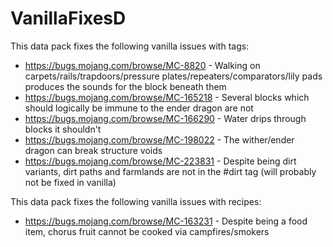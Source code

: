 # VanillaFixesD
This data pack fixes the following vanilla issues with tags:

* https://bugs.mojang.com/browse/MC-8820 - Walking on carpets/rails/trapdoors/pressure plates/repeaters/comparators/lily pads produces the sounds for the block beneath them
* https://bugs.mojang.com/browse/MC-165218 - Several blocks which should logically be immune to the ender dragon are not
* https://bugs.mojang.com/browse/MC-166290 - Water drips through blocks it shouldn't
* https://bugs.mojang.com/browse/MC-198022 - The wither/ender dragon can break structure voids
* https://bugs.mojang.com/browse/MC-223831 - Despite being dirt variants, dirt paths and farmlands are not in the #dirt tag (will probably not be fixed in vanilla)


This data pack fixes the following vanilla issues with recipes:

* https://bugs.mojang.com/browse/MC-163231 - Despite being a food item, chorus fruit cannot be cooked via campfires/smokers
